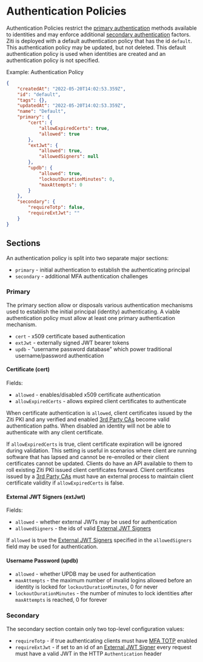 # Authentication Policies

Authentication Policies restrict the [primary authentication](./auth#primary-authentication) methods available to 
identities and may enforce additional [secondary authentication](./auth#secondary-authentication) factors. Ziti is
deployed with a default authentication policy that has the id `default`. This authentication policy may be updated,
but not deleted. This default authentication policy is used when identities are created and an authentication
policy is not specified.


Example: Authentication Policy
```json
{
    "createdAt": "2022-05-20T14:02:53.359Z",
    "id": "default",
    "tags": {},
    "updatedAt": "2022-05-20T14:02:53.359Z",
    "name": "Default",
    "primary": {
        "cert": {
            "allowExpiredCerts": true,
            "allowed": true
        },
        "extJwt": {
            "allowed": true,
            "allowedSigners": null
        },
        "updb": {
            "allowed": true,
            "lockoutDurationMinutes": 0,
            "maxAttempts": 0
        }
    },
    "secondary": {
        "requireTotp": false,
        "requireExtJwt": ""
    }
}
```


## Sections

An authentication policy is split into two separate major sections:

- `primary` - initial authentication to establish the authenticating principal
- `secondary` - additional MFA authentication challenges

### Primary

The primary section allow or disposals various authentication mechanisms used to establish the initial principal
(identity) authenticating. A viable authentication policy must allow at least one primary authentication mechanism.

- `cert` - x509 certificate based authentication
- `extJwt` - externally signed JWT bearer tokens
- `updb` - "username password database" which power traditional username/password authentication

#### Certificate (cert)

Fields:
- `allowed` - enables/disabled x509 certificate authentication
- `allowExpiredCerts` - allows expired client certificates to authenticate

When certificate authentication is `allowed`, client certificates issued by the Ziti PKI and any verified and enabled
[3rd Party CAs](./third-party-cas) become valid authentication paths. When disabled an identity will not be able
to authenticate with any client certificate.

If `allowExpiredCerts` is true, client certificate expiration will be ignored during validation. This setting is 
useful in scenarios where client are running software that has lapsed and cannot be re-enrolled or their client
certificates cannot be updated. Clients do have an API available to them to roll existing Ziti PKI issued client 
certificates forward. Client certificates issued by a [3rd Party CAs](./third-party-cas) must have an external
process to maintain client certificate validity if `allowExpiredCerts` is false.


#### External JWT Signers (extJwt)

Fields:

- `allowed` - whether external JWTs may be used for authentication
- `allowedSigners` - the ids of valid [External JWT Signers](./external-jwt-signers)

If `allowed` is true the [External JWT Signers](./external-jwt-signers) specified in the `allowedSigners` field
may be used for authentication.

#### Username Password (updb)

- `allowed` - whether UPDB may be used for authentication
- `maxAttempts` - the maximum number of invalid logins allowed before an identity is locked for `lockoutDurationMinutes`, 0 for never
- `lockoutDurationMinutes` - the number of minutes to lock identities after `maxAttempts` is reached, 0 for forever

### Secondary

The secondary section contain only two top-level configuration values:

- `requireTotp` - if true authenticating clients must have [MFA TOTP](./totp) enabled
- `requireExtJwt` - if set to an id of an [External JWT Signer](./external-jwt-signers) every request must have a valid JWT in the HTTP `Authentication` header